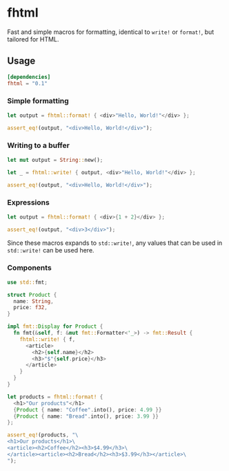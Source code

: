 # fhtml

Fast and simple macros for formatting, identical to `write!` or `format!`, but tailored for HTML.

## Usage
```toml
[dependencies]
fhtml = "0.1"
```

### Simple formatting
```rust
let output = fhtml::format! { <div>"Hello, World!"</div> };

assert_eq!(output, "<div>Hello, World!</div>");
```

### Writing to a buffer
```rust
let mut output = String::new();

let _ = fhtml::write! { output, <div>"Hello, World!"</div> };

assert_eq!(output, "<div>Hello, World!</div>");
```

### Expressions
```rust
let output = fhtml::format! { <div>{1 + 2}</div> };

assert_eq!(output, "<div>3</div>");
```
Since these macros expands to `std::write!`, any values that can be used in `std::write!` can be used here.

### Components
```rust
use std::fmt;

struct Product {
  name: String,
  price: f32,
}

impl fmt::Display for Product {
  fn fmt(&self, f: &mut fmt::Formatter<'_>) -> fmt::Result {
    fhtml::write! { f,
      <article>
        <h2>{self.name}</h2>
        <h3>"$"{self.price}</h3>
      </article>
    }
  }
}

let products = fhtml::format! {
  <h1>"Our products"</h1>
  {Product { name: "Coffee".into(), price: 4.99 }}
  {Product { name: "Bread".into(), price: 3.99 }}
};

assert_eq!(products, "\
<h1>Our products</h1>\
<article><h2>Coffee</h2><h3>$4.99</h3>\
</article><article><h2>Bread</h2><h3>$3.99</h3></article>\
");
```
